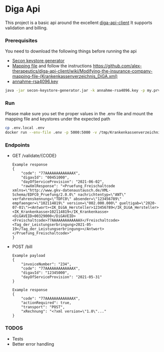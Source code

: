 # Diga Api 

This project is a basic api around the excellent [diga-api-client](https://github.com/alex-therapeutics/diga-api-client) 
It supports validation and billing.

### Prerequisites
You need to download the following things before running the api
* [Secon keystore generator](https://github.com/mawendo-gmbh/secon-keystore-generator/releases)
* [Mapping file](https://kkv.gkv-diga.de/) and follow the instructions https://github.com/alex-therapeutics/diga-api-client/wiki/Modifying-the-insurance-company-mapping-file-(Krankenkassenverzeichnis_DiGA.xml)
* [annahme-rsa4096.key](https://trustcenter-data.itsg.de/dale/annahme-rsa4096.key)

```bash
java -jar secon-keystore-generator.jar -k annahme-rsa4096.key -p my.prv.key.pem -c my.chain.p7c # This creates one keystore that contains the your private key and all the public insurance keys
```

### Run
Please make sure you set the proper values in the .env file and mount the mapping file and keystores under the expected path
```bash
cp .env.local .env
docker run --env-file .env -p 5000:5000 -v /tmp/Krankenkassenverzeichnis_DiGA.xml:/tmp/Krankenkassenverzeichnis_DiGA.xml -v /tmp/keystore.p12:/tmp/keystore.p12 --name digaApi diga_api
```

### Endpoints
* GET /validate/{CODE}
    ```
    Example response
    {
        "code": "77AAAAAAAAAAAAAX",
        "digavId": "00451000",
        "dayOfServiceProvision": "2021-06-02",
        "rawXmlResponse": "<Pruefung_Freischaltcode xmlns=\"http://www.gkv-datenaustausch.de/XML-Schema/EDFC0_Pruefung/2.0.0\" nachrichtentyp=\"ANT\" verfahrenskennung=\"TDFC0\" absender=\"123456789\" empfaenger=\"102114819\" version=\"002.000.000\" gueltigab=\"2020-07-01\"><Antwort><IK_DiGA_Hersteller>123456789</IK_DiGA_Hersteller><IK_Krankenkasse>102114819</IK_Krankenkasse><DiGAVEID>00329000</DiGAVEID><Freischaltcode>77AAAAAAAAAAAAAX</Freischaltcode><Tag_der_Leistungserbringung>2021-05-19</Tag_der_Leistungserbringung></Antwort></Pruefung_Freischaltcode>"
    }
    ```
  
* POST /bill
    ```
    Example payload
    {
        "invoiceNumber": "234",
        "code": "77AAAAAAAAAAAAAX",
        "digavId": "12345000",
        "dayOfServiceProvision": "2021-05-31"
    }
  
    Example response
    {
        "code": "77AAAAAAAAAAAAAX",
        "actionRequired": true,
        "transport": "POST",
        "xRechnung": "<?xml version=\"1.0\"..."
    }
    ```

### TODOS
* Tests
* Better error handling
